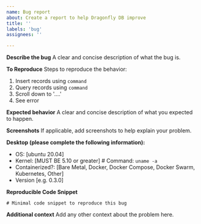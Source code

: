 ```yaml
---
name: Bug report
about: Create a report to help Dragonfly DB improve
title: ''
labels: 'bug'
assignees: ''

---
```


**Describe the bug**
A clear and concise description of what the bug is.

**To Reproduce**
Steps to reproduce the behavior:
1. Insert records using `command`
2. Query records using `command`
3. Scroll down to '....'
4. See error

**Expected behavior**
A clear and concise description of what you expected to happen.

**Screenshots**
If applicable, add screenshots to help explain your problem.

**Desktop (please complete the following information):**
 - OS: [ubuntu 20.04]
 - Kernel: [MUST BE 5.10 or greater] # Command: `uname -a`
 - Containerized?: [Bare Metal, Docker, Docker Compose, Docker Swarm, Kubernetes, Other]
  - Version [e.g. 0.3.0]

**Reproducible Code Snippet**
```
# Minimal code snippet to reproduce this bug
```

**Additional context**
Add any other context about the problem here.
